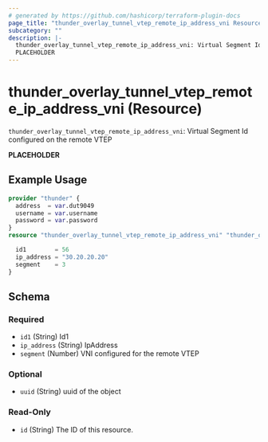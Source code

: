 ```yaml
---
# generated by https://github.com/hashicorp/terraform-plugin-docs
page_title: "thunder_overlay_tunnel_vtep_remote_ip_address_vni Resource - terraform-provider-thunder"
subcategory: ""
description: |-
  thunder_overlay_tunnel_vtep_remote_ip_address_vni: Virtual Segment Id configured on the remote VTEP
  PLACEHOLDER
---
```


# thunder_overlay_tunnel_vtep_remote_ip_address_vni (Resource)

`thunder_overlay_tunnel_vtep_remote_ip_address_vni`: Virtual Segment Id configured on the remote VTEP

__PLACEHOLDER__

## Example Usage

```terraform
provider "thunder" {
  address  = var.dut9049
  username = var.username
  password = var.password
}
resource "thunder_overlay_tunnel_vtep_remote_ip_address_vni" "thunder_overlay_tunnel_vtep_remote_ip_address_vni" {

  id1        = 56
  ip_address = "30.20.20.20"
  segment    = 3
}
```

<!-- schema generated by tfplugindocs -->
## Schema

### Required

- `id1` (String) Id1
- `ip_address` (String) IpAddress
- `segment` (Number) VNI configured for the remote VTEP

### Optional

- `uuid` (String) uuid of the object

### Read-Only

- `id` (String) The ID of this resource.


